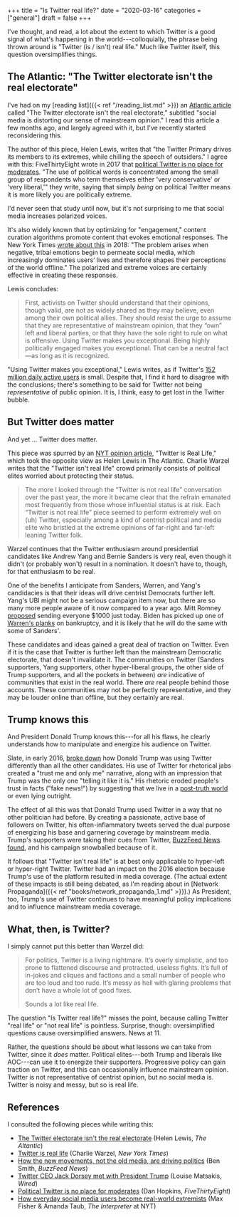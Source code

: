 +++
title = "Is Twitter real life?"
date = "2020-03-16"
categories = ["general"]
draft = false
+++

I've thought, and read, a lot about the extent to which Twitter is a good signal of what's happening in the world---colloquially, the phrase being thrown around is "Twitter (is / isn't) real life." Much like Twitter itself, this question oversimplifies things.

<!--more-->


## The Atlantic: "The Twitter electorate isn't the real electorate"
I've had on my [reading list]({{< ref "/reading_list.md" >}}) an [Atlantic article](https://www.theatlantic.com/international/archive/2020/01/jeremy-corbyn-labour-twitter-primary/604690/) called "The Twitter electorate isn't the real electorate," subtitled "social media is distorting our sense of mainstream opinion." I read this article a few months ago, and largely agreed with it, but I've recently started reconsidering this.

The author of this piece, Helen Lewis, writes that "the Twitter Primary drives its members to its extremes, while chilling the speech of outsiders." I agree with this: FiveThirtyEight wrote in 2017 that [political Twitter is no place for moderates](https://fivethirtyeight.com/features/political-twitter-is-no-place-for-moderates/). "The use of political words is concentrated among the small group of respondents who term themselves either 'very conservative' or 'very liberal,'" they write, saying that simply *being* on political Twitter means it is more likely you are politically extreme.

I'd never seen that study until now, but it's not surprising to me that social media increases polarized voices.

It's also widely known that by optimizing for "engagement," content curation algorithms promote content that evokes emotional responses. The New York Times [wrote about this](https://www.nytimes.com/2018/04/25/world/asia/facebook-extremism.html) in 2018: "The problem arises when negative, tribal emotions begin to permeate social media, which increasingly dominates users’ lives and therefore shapes their perceptions of the world offline." The polarized and extreme voices are certainly effective in creating these responses.

Lewis concludes:

> First, activists on Twitter should understand that their opinions, though valid, are not as widely shared as they may believe, even among their own political allies. They should resist the urge to assume that they are representative of mainstream opinion, that they “own” left and liberal parties, or that they have the sole right to rule on what is offensive. Using Twitter makes you exceptional. Being highly politically engaged makes you exceptional. That can be a neutral fact—as long as it is recognized.

"Using Twitter makes you exceptional," Lewis writes, as if Twitter's [152 million daily active users](https://s22.q4cdn.com/826641620/files/doc_financials/2019/q4/Q4-2019-Shareholder-Letter.pdf) is small. Despite that, I find it hard to disagree with the conclusions; there's something to be said for Twitter not being *representative* of public opinion. It is, I think, easy to get lost in the Twitter bubble.


## But Twitter does matter
And yet ... Twitter does matter.

This piece was spurred by an [NYT opinion article](https://www.nytimes.com/2020/02/19/opinion/twitter-debates-real-life.html), "Twitter is Real Life," which took the opposite view as Helen Lewis in The Atlantic. Charlie Warzel writes that the "Twitter isn't real life" crowd primarily consists of political elites worried about protecting their status.

> The more I looked through the “Twitter is not real life” conversation over the past year, the more it became clear that the refrain emanated most frequently from those whose influential status is at risk. Each “Twitter is not real life” piece seemed to perform extremely well on (uh) Twitter, especially among a kind of centrist political and media elite who bristled at the extreme opinions of far-right and far-left leaning Twitter folk.

Warzel continues that the Twitter enthusiasm around presidential candidates like Andrew Yang and Bernie Sanders is very real, even though it didn't (or probably won't) result in a nomination. It doesn't have to, though, for that enthusiasm to be real.

One of the benefits I anticipate from Sanders, Warren, and Yang's candidacies is that their ideas will drive centrist Democrats further left. Yang's UBI might not be a serious campaign item now, but there are so many more people aware of it now compared to a year ago. Mitt Romney [proposed](https://www.msn.com/en-us/news/politics/romney-proposes-giving-dollar1000-to-every-american-adult-as-coronavirus-response-measure/ar-BB11grJE?OCID=ansmsnnews11) sending everyone $1000 just today. Biden has picked up one of [Warren's planks](https://www.nytimes.com/2020/03/14/us/politics/biden-warren-bankruptcy.html) on bankruptcy, and it is likely that he will do the same with some of Sanders'.

These candidates and ideas gained a great deal of traction on Twitter. Even if it is the case that Twitter is further left than the mainstream Democratic electorate, that doesn't invalidate it. The communities on Twitter (Sanders supporters, Yang supporters, other hyper-liberal groups, the other side of Trump supporters, and all the pockets in between) *are* indicative of communities that exist in the real world. There *are* real people behind those accounts. These communities may not be perfectly representative, and they may be louder online than offline, but they certainly are real.


## Trump knows this
And President Donald Trump knows this---for all his flaws, he clearly understands how to manipulate and energize his audience on Twitter.

Slate, in early 2016, [broke down](https://slate.com/technology/2016/02/donald-trump-is-the-best-at-twitter-heres-why.html) how Donald Trump was using Twitter differently than all the other candidates. His use of Twitter for rhetorical jabs created a "trust me and only me" narrative, along with an impression that Trump was the only one "telling it like it is." His rhetoric eroded people's trust in facts ("fake news!") by suggesting that we live in a [post-truth world](https://en.wikipedia.org/wiki/Post-truth_politics) or even lying outright.

The effect of all this was that Donald Trump used Twitter in a way that no other politician had before. By creating a passionate, active base of followers on Twitter, his often-inflammatory tweets served the dual purpose of energizing his base and garnering coverage by mainstream media. Trump's supporters were taking their cues from Twitter, [BuzzFeed News found](https://www.buzzfeednews.com/article/bensmith/fandoms-2020-primary-bernie-buttigieg), and his campaign snowballed because of it.

It follows that "Twitter isn't real life" is at best only applicable to hyper-left or hyper-right Twitter. Twitter had an impact on the 2016 election because Trump's use of the platform resulted in media coverage. (The actual extent of these impacts is still being debated, as I'm reading about in [Network Propaganda]({{< ref "books/network_propaganda_1.md" >}}).) As President, too, Trump's use of Twitter continues to have meaningful policy implications and to influence mainstream media coverage.


## What, then, is Twitter?
I simply cannot put this better than Warzel did:

> For politics, Twitter is a living nightmare. It’s overly simplistic, and too prone to flattened discourse and protracted, useless fights. It’s full of in-jokes and cliques and factions and a small number of people who are too loud and too rude. It’s messy as hell with glaring problems that don’t have a whole lot of good fixes.
>
> Sounds a lot like real life.

The question "Is Twitter real life?" misses the point, because calling Twitter "real life" or "not real life" is pointless. Surprise, though: oversimplified questions cause oversimplified answers. News at 11.

Rather, the questions should be about what lessons we can take from Twitter, since it *does* matter. Political elites---both Trump and liberals like AOC---can use it to energize their supporters. Progressive policy can gain traction on Twitter, and this can occasionally influence mainstream opinion. Twitter is not representative of centrist opinion, but no social media is. Twitter is noisy and messy, but so is real life.


## References
I consulted the following pieces while writing this:

 * [The Twitter electorate isn't the real electorate](https://www.theatlantic.com/international/archive/2020/01/jeremy-corbyn-labour-twitter-primary/604690/) (Helen Lewis, *The Altantic*)
 * [Twitter is real life](https://www.nytimes.com/2020/02/19/opinion/twitter-debates-real-life.html) (Charlie Warzel, *New York Times*)
 * [How the new movements, not the old media, are driving politics](https://www.buzzfeednews.com/article/bensmith/fandoms-2020-primary-bernie-buttigieg) (Ben Smith, *BuzzFeed News*)
 * [Twitter CEO Jack Dorsey met with President Trump](https://www.wired.com/story/twitter-jack-dorsey-meets-trump/) (Louise Matsakis, *Wired*)
 * [Political Twitter is no place for moderates](https://fivethirtyeight.com/features/political-twitter-is-no-place-for-moderates/) (Dan Hopkins, *FiveThirtyEight*)
 * [How everyday social media users become real-world extremists](https://www.nytimes.com/2018/04/25/world/asia/facebook-extremism.html) (Max Fisher & Amanda Taub, *The Interpreter* at NYT)
